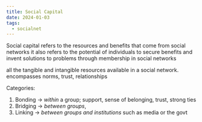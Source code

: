 ```yaml
---
title: Social Capital
date: 2024-01-03
tags:
  - socialnet
---
```

Social capital refers to the resources and benefits that come from social networks
it also refers to the potential of individuals to secure benefits and invent solutions to problems through membership in social networks

all the tangible and intangible resources available in a social network.
encompasses norms, trust, relationships

Categories:
1) Bonding -> *within* a group; support, sense of belonging, trust, strong ties
2) Bridging -> *between groups*, 
3) Linking -> *between groups and institutions* such as media or the govt 
